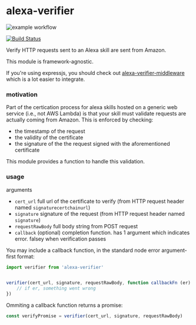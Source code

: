 # alexa-verifier

![example workflow](https://github.com/mreinstein/alexa-verifier/actions/workflows/main.yml/badge.svg)

[![Build Status](https://travis-ci.org/mreinstein/alexa-verifier.svg?branch=master)](https://travis-ci.org/mreinstein/alexa-verifier)

Verify HTTP requests sent to an Alexa skill are sent from Amazon.

This module is framework-agnostic.

If you're using expressjs, you should check out [alexa-verifier-middleware](https://github.com/alexa-js/alexa-verifier-middleware) which is a lot easier to integrate.



### motivation
Part of the certication process for alexa skills hosted on a generic web service (i.e., not AWS Lambda) is that your skill must validate requests are actually coming from Amazon. This is enforced by checking:

* the timestamp of the request
* the validity of the certificate
* the signature of the the request signed with the aforementioned certificate

This module provides a function to handle this validation.


### usage

arguments
* `cert_url`  full url of the certificate to verify (from HTTP request header named `signaturecertchainurl`)
* `signature` signature of the request (from HTTP request header named `signature`)
* `requestRawBody`  full body string from POST request
* `callback`  (optional) completion function. has 1 argument which indicates error. falsey when verification passes

You may include a callback function, in the standard node error argument-first format:

```javascript
import verifier from 'alexa-verifier'


verifier(cert_url, signature, requestRawBody, function callbackFn (er) {
    // if er, something went wrong
})
```

Ommiting a callback function returns a promise:

```javascript
const verifyPromise = verifier(cert_url, signature, requestRawBody)
```
